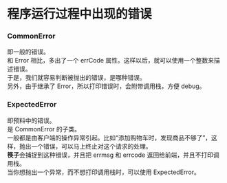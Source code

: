 # 程序运行过程中出现的错误
### CommonError
即一般的错误。  
和 Error 相比，多出了一个 errCode 属性。这样以后，就可以使用一个整数来描述错误。  
于是，我们就容易判断被抛出的错误，是哪种错误。  
另外，由于继承了 Error，所以打印错误时，会附带调用栈，方便 debug。  

### ExpectedError
即预料中的错误。  
是 CommonError 的子类。  
一般都是由客户端的操作异常引起。比如“添加购物车时，发现商品不够了”，这样，抛出一个错误，可以马上终止对这个请求的处理。  
**筷子**会捕捉到这种错误，并且把 errmsg 和 errcode 返回给前端，并且不打印调用栈。  
当你想抛出一个异常，而不想打印调用栈时，可以使用 ExpectedError。  
